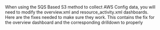 When using the SQS Based S3 method to collect AWS Config data, you will need to modify the overview.xml and resource_activity.xml dashboards. Here are the fixes needed to make sure they work. This contains the fix for the overview dashboard and the corresponding drilldown to properly
